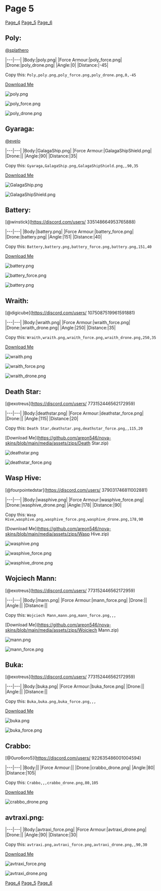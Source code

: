 # Page 5

[Page_4](./Page_4.md)
[Page_5](./Page_5.md)
[Page_6](./Page_6.md)

## **Poly**:
[@splathero](https://discord.com/users/1088727297755971645)


|---|---|
|Body:|poly.png|
|Force Armour:|poly_force.png|
|Drone:|poly_drone.png|
|Angle:|0|
|Distance:|-45|

Copy this: `Poly,poly.png,poly_force.png,poly_drone.png,0,-45`

[Download Me](https://github.com/areon546/nova-skins/blob/main/media/assets/zips/Poly.zip)


![poly.png](https://github.com/areon546/nova-skins/blob/main/media/custom_skins/poly.png)

![poly_force.png](https://github.com/areon546/nova-skins/blob/main/media/custom_skins/poly_force.png)


![poly_drone.png](https://github.com/areon546/nova-skins/blob/main/media/custom_skins/poly_drone.png)



## **Gyaraga**:
[@evelo](https://discord.com/users/110564152539377664)


|---|---|
|Body:|GalagaShip.png|
|Force Armour:|GalagaShipShield.png|
|Drone:||
|Angle:|90|
|Distance:|35|

Copy this: `Gyaraga,GalagaShip.png,GalagaShipShield.png,,90,35`

[Download Me](https://github.com/areon546/nova-skins/blob/main/media/assets/zips/Gyaraga.zip)


![GalagaShip.png](https://github.com/areon546/nova-skins/blob/main/media/custom_skins/GalagaShip.png)

![GalagaShipShield.png](https://github.com/areon546/nova-skins/blob/main/media/custom_skins/GalagaShipShield.png)




## **Battery**:
[@winstick](https://discord.com/users/ 335148664953765888)


|---|---|
|Body:|battery.png|
|Force Armour:|battery_force.png|
|Drone:|battery.png|
|Angle:|151|
|Distance:|40|

Copy this: `Battery,battery.png,battery_force.png,battery.png,151,40`

[Download Me](https://github.com/areon546/nova-skins/blob/main/media/assets/zips/Battery.zip)


![battery.png](https://github.com/areon546/nova-skins/blob/main/media/custom_skins/battery.png)

![battery_force.png](https://github.com/areon546/nova-skins/blob/main/media/custom_skins/battery_force.png)


![battery.png](https://github.com/areon546/nova-skins/blob/main/media/custom_skins/battery.png)



## **Wraith**:
[@digicube](https://discord.com/users/ 1075087519961591881)


|---|---|
|Body:|wraith.png|
|Force Armour:|wraith_force.png|
|Drone:|wraith_drone.png|
|Angle:|250|
|Distance:|35|

Copy this: `Wraith,wraith.png,wraith_force.png,wraith_drone.png,250,35`

[Download Me](https://github.com/areon546/nova-skins/blob/main/media/assets/zips/Wraith.zip)


![wraith.png](https://github.com/areon546/nova-skins/blob/main/media/custom_skins/wraith.png)

![wraith_force.png](https://github.com/areon546/nova-skins/blob/main/media/custom_skins/wraith_force.png)


![wraith_drone.png](https://github.com/areon546/nova-skins/blob/main/media/custom_skins/wraith_drone.png)



## **Death Star**:
[@exotreus](https://discord.com/users/ 773152446562172959)


|---|---|
|Body:|deathstar.png|
|Force Armour:|deathstar_force.png|
|Drone:||
|Angle:|115|
|Distance:|20|

Copy this: `Death Star,deathstar.png,deathstar_force.png,,115,20`

[Download Me](https://github.com/areon546/nova-skins/blob/main/media/assets/zips/Death Star.zip)


![deathstar.png](https://github.com/areon546/nova-skins/blob/main/media/custom_skins/deathstar.png)

![deathstar_force.png](https://github.com/areon546/nova-skins/blob/main/media/custom_skins/deathstar_force.png)




## **Wasp Hive**:
[@fourpointedstar](https://discord.com/users/ 379031746811002881)


|---|---|
|Body:|wasphive.png|
|Force Armour:|wasphive_force.png|
|Drone:|wasphive_drone.png|
|Angle:|178|
|Distance:|90|

Copy this: `Wasp Hive,wasphive.png,wasphive_force.png,wasphive_drone.png,178,90`

[Download Me](https://github.com/areon546/nova-skins/blob/main/media/assets/zips/Wasp Hive.zip)


![wasphive.png](https://github.com/areon546/nova-skins/blob/main/media/custom_skins/wasphive.png)

![wasphive_force.png](https://github.com/areon546/nova-skins/blob/main/media/custom_skins/wasphive_force.png)


![wasphive_drone.png](https://github.com/areon546/nova-skins/blob/main/media/custom_skins/wasphive_drone.png)



## **Wojciech Mann**:
[@exotreus](https://discord.com/users/ 773152446562172959)


|---|---|
|Body:|mann.png|
|Force Armour:|mann_force.png|
|Drone:||
|Angle:||
|Distance:||

Copy this: `Wojciech Mann,mann.png,mann_force.png,,,`

[Download Me](https://github.com/areon546/nova-skins/blob/main/media/assets/zips/Wojciech Mann.zip)


![mann.png](https://github.com/areon546/nova-skins/blob/main/media/custom_skins/mann.png)

![mann_force.png](https://github.com/areon546/nova-skins/blob/main/media/custom_skins/mann_force.png)




## **Buka**:
[@exotreus](https://discord.com/users/ 773152446562172959)


|---|---|
|Body:|buka.png|
|Force Armour:|buka_force.png|
|Drone:||
|Angle:||
|Distance:||

Copy this: `Buka,buka.png,buka_force.png,,,`

[Download Me](https://github.com/areon546/nova-skins/blob/main/media/assets/zips/Buka.zip)


![buka.png](https://github.com/areon546/nova-skins/blob/main/media/custom_skins/buka.png)

![buka_force.png](https://github.com/areon546/nova-skins/blob/main/media/custom_skins/buka_force.png)




## **Crabbo**:
[@0uro6oro5](https://discord.com/users/ 922635486001004594)


|---|---|
|Body:||
|Force Armour:||
|Drone:|crabbo_drone.png|
|Angle:|80|
|Distance:|105|

Copy this: `Crabbo,,,crabbo_drone.png,80,105`

[Download Me](https://github.com/areon546/nova-skins/blob/main/media/assets/zips/Crabbo.zip)



![crabbo_drone.png](https://github.com/areon546/nova-skins/blob/main/media/custom_skins/crabbo_drone.png)



## **avtraxi.png**:



|---|---|
|Body:|avtraxi_force.png|
|Force Armour:|avtraxi_drone.png|
|Drone:||
|Angle:|90|
|Distance:|30|

Copy this: `avtraxi.png,avtraxi_force.png,avtraxi_drone.png,,90,30`

[Download Me](https://github.com/areon546/nova-skins/blob/main/media/assets/zips/avtraxi.png.zip)


![avtraxi_force.png](https://github.com/areon546/nova-skins/blob/main/media/custom_skins/avtraxi_force.png)

![avtraxi_drone.png](https://github.com/areon546/nova-skins/blob/main/media/custom_skins/avtraxi_drone.png)



[Page_4](./Page_4.md)
[Page_5](./Page_5.md)
[Page_6](./Page_6.md)